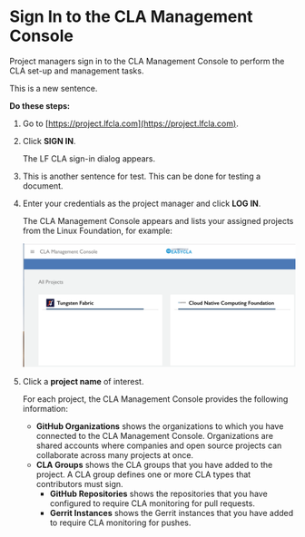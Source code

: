 # Sign In to the CLA Management Console

Project managers sign in to the CLA Management Console to perform the CLA set-up and management tasks.

This is a new sentence.

**Do these steps:**

1. Go to [https://project.lfcla.com](https://project.lfcla.com).
2. Click **SIGN IN**.

   The LF CLA sign-in dialog appears.

3. This is another sentence for test.
This can be done for testing a document.
4. Enter your credentials as the project manager and click **LOG IN**.

   The CLA Management Console appears and lists your assigned projects from the Linux Foundation, for example:

   ![CLA Management All Projects](../.gitbook/assets/cla-management-all-projects.png)

5. Click a **project name** of interest.

   For each project, the CLA Management Console provides the following information:

   * **GitHub Organizations** shows the organizations to which you have connected to the CLA Management Console. Organizations are shared accounts where companies and open source projects can collaborate across many projects at once.
   * **CLA Groups** shows the CLA groups that you have added to the project. A CLA group defines one or more CLA types that contributors must sign.
     * **GitHub Repositories** shows the repositories that you have configured to require CLA monitoring for pull requests.
     * **Gerrit Instances** shows the Gerrit instances that you have added to require CLA monitoring for pushes.

